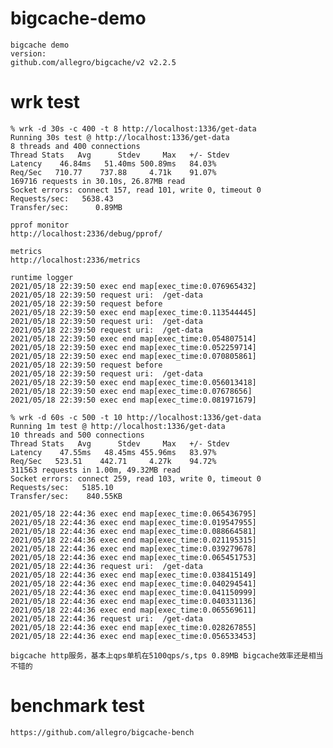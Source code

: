 # bigcache-demo
    
    bigcache demo
    version:
    github.com/allegro/bigcache/v2 v2.2.5

# wrk test

    % wrk -d 30s -c 400 -t 8 http://localhost:1336/get-data
    Running 30s test @ http://localhost:1336/get-data
    8 threads and 400 connections
    Thread Stats   Avg      Stdev     Max   +/- Stdev
    Latency    46.84ms   51.40ms 500.89ms   84.03%
    Req/Sec   710.77    737.88     4.71k    91.07%
    169716 requests in 30.10s, 26.87MB read
    Socket errors: connect 157, read 101, write 0, timeout 0
    Requests/sec:   5638.43
    Transfer/sec:      0.89MB

    pprof monitor
    http://localhost:2336/debug/pprof/

    metrics
    http://localhost:2336/metrics

    runtime logger
    2021/05/18 22:39:50 exec end map[exec_time:0.076965432]
    2021/05/18 22:39:50 request uri:  /get-data
    2021/05/18 22:39:50 request before
    2021/05/18 22:39:50 exec end map[exec_time:0.113544445]
    2021/05/18 22:39:50 request uri:  /get-data
    2021/05/18 22:39:50 request uri:  /get-data
    2021/05/18 22:39:50 exec end map[exec_time:0.054807514]
    2021/05/18 22:39:50 exec end map[exec_time:0.052259714]
    2021/05/18 22:39:50 exec end map[exec_time:0.070805861]
    2021/05/18 22:39:50 request before
    2021/05/18 22:39:50 request uri:  /get-data
    2021/05/18 22:39:50 exec end map[exec_time:0.056013418]
    2021/05/18 22:39:50 exec end map[exec_time:0.07678656]
    2021/05/18 22:39:50 exec end map[exec_time:0.081971679]

    % wrk -d 60s -c 500 -t 10 http://localhost:1336/get-data
    Running 1m test @ http://localhost:1336/get-data
    10 threads and 500 connections
    Thread Stats   Avg      Stdev     Max   +/- Stdev
    Latency    47.55ms   48.45ms 455.96ms   83.97%
    Req/Sec   523.51    442.71     4.27k    94.72%
    311563 requests in 1.00m, 49.32MB read
    Socket errors: connect 259, read 103, write 0, timeout 0
    Requests/sec:   5185.10
    Transfer/sec:    840.55KB

    2021/05/18 22:44:36 exec end map[exec_time:0.065436795]
    2021/05/18 22:44:36 exec end map[exec_time:0.019547955]
    2021/05/18 22:44:36 exec end map[exec_time:0.088664581]
    2021/05/18 22:44:36 exec end map[exec_time:0.021195315]
    2021/05/18 22:44:36 exec end map[exec_time:0.039279678]
    2021/05/18 22:44:36 exec end map[exec_time:0.065451753]
    2021/05/18 22:44:36 request uri:  /get-data
    2021/05/18 22:44:36 exec end map[exec_time:0.038415149]
    2021/05/18 22:44:36 exec end map[exec_time:0.040294541]
    2021/05/18 22:44:36 exec end map[exec_time:0.041150999]
    2021/05/18 22:44:36 exec end map[exec_time:0.040331136]
    2021/05/18 22:44:36 exec end map[exec_time:0.065569611]
    2021/05/18 22:44:36 request uri:  /get-data
    2021/05/18 22:44:36 exec end map[exec_time:0.028267855]
    2021/05/18 22:44:36 exec end map[exec_time:0.056533453]
    
    bigcache http服务，基本上qps单机在5100qps/s,tps 0.89MB bigcache效率还是相当不错的

# benchmark test
    
    https://github.com/allegro/bigcache-bench
